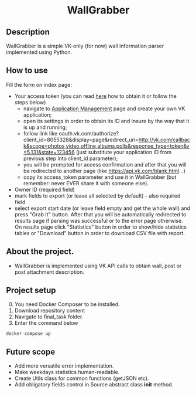 ﻿<h1 align="center">WallGrabber</h1>

## Description

WallGrabber is a simple VK-only (for now) wall information parser implemented using Python.

## How to use
Fill the form on index page:
- Your access token (you can read [here](https://vk.com/dev/implicit_flow_user) how to obtain it or follow the steps below)
    - navigate to [Application Management](https://vk.com/apps?act=manage) page and create your own VK application;
    - open its settings in order to obtain its ID and insure by the way that it is up and running;
    - follow link like oauth.vk.com/authorize?client_id=8055328&display=page&redirect_uri=http://vk.com/callback&scope=photos,video,offline,albums,polls&response_type=token&v=5.131&state=123456 
       (just substitute your application ID from previous step into client_id parameter);
    - you will be prompted for access confirmation and after that you will be redirected to another page
       (like https://api.vk.com/blank.html...)
    - copy its access_token parameter and use it in WallGrabber (but remember: never EVER share it with someone else).
- Owner ID (required field)
- mark fields to export (or leave all selected by default) - also required field
- select export start date (or leave field empty and get the whole wall)
and press "Grab It" button.
After that you will be automatically redirected to results page if parsing was successful or to the error page otherwise.
On results page click "Statistics" button in order to show/hide statistics tables or "Download" button in order to download CSV file with report.

## About the project.
- WallGrabber is implemented using VK API calls to obtain wall, post or post attachment description.

## Project setup
0. You need Docker Composer to be installed.
1. Download repository content
2. Navigate to final_task folder.
3. Enter the command below

```
docker-compose up

```

## Future scope

- Add more versatile error implementation.
- Make weekdays statistics human-readable.
- Create Utils class for common functions (getJSON etc).
- Add obligatory fields control in Source abstract class __init__ method.
